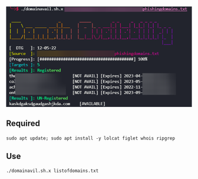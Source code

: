 <p align="center">
  <a>
    <img src="images\lXJaTZNVDL0cd31e21-6385-489a-9fb1-98e4b28d8add-1652357529.png" width="700">
  </a>
</p>

## Required

`sudo apt update; sudo apt install -y lolcat figlet whois ripgrep`

## Use

`./domainavil.sh.x listofdomains.txt`
